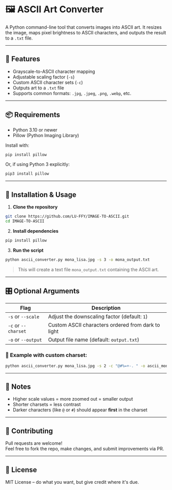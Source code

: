 # 🖼️ ASCII Art Converter

A Python command-line tool that converts images into ASCII art. It resizes the image, maps pixel brightness to ASCII characters, and outputs the result to a `.txt` file.

---

## 🚀 Features

- Grayscale-to-ASCII character mapping  
- Adjustable scaling factor (`-s`)  
- Custom ASCII character sets (`-c`)  
- Outputs art to a `.txt` file  
- Supports common formats: `.jpg`, `.jpeg`, `.png`, `.webp`, etc.

---

## 📦 Requirements

- Python 3.10 or newer  
- Pillow (Python Imaging Library)

Install with:

```bash
pip install pillow
```

Or, if using Python 3 explicitly:

```bash
pip3 install pillow
```

---

## 🔧 Installation & Usage

1. **Clone the repository**

```bash
git clone https://github.com/LU-FFY/IMAGE-TO-ASCII.git
cd IMAGE-TO-ASCII
```

2. **Install dependencies**

```bash
pip install pillow
```

3. **Run the script**

```bash
python ascii_converter.py mona_lisa.jpg -s 3 -o mona_output.txt
```

> This will create a text file `mona_output.txt` containing the ASCII art.

---

## 🎛️ Optional Arguments

| Flag | Description |
|------|-------------|
| `-s` or `--scale` | Adjust the downscaling factor (default: `1`) |
| `-c` or `--charset` | Custom ASCII characters ordered from dark to light |
| `-o` or `--output` | Output file name (default: `output.txt`) |

### 🧪 Example with custom charset:

```bash
python ascii_converter.py mona_lisa.jpg -s 2 -c "@#%=+-. " -o ascii_mona.txt
```

---

## 🧠 Notes

- Higher scale values = more zoomed out = smaller output  
- Shorter charsets = less contrast  
- Darker characters (like `@` or `#`) should appear **first** in the charset

---

## 🤝 Contributing

Pull requests are welcome!  
Feel free to fork the repo, make changes, and submit improvements via PR.

---

## 📄 License

MIT License – do what you want, but give credit where it's due.
